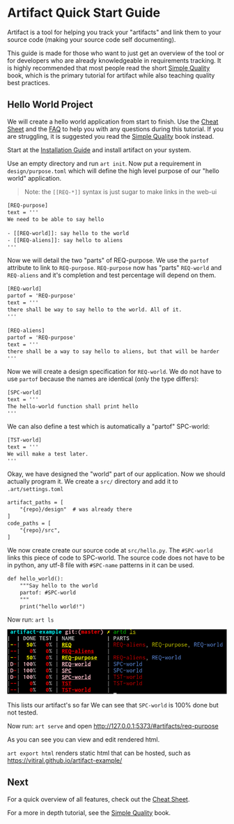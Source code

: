 # Artifact Quick Start Guide

Artifact is a tool for helping you track your "artifacts" and link them to your
source code (making your source code self documenting).

This guide is made for those who want to just get an overview of the tool or for
developers who are already knowledgeable in requirements tracking. It is highly
recommended that most people read the short [Simple Quality][1] book, which is
the primary tutorial for artifact while also teaching quality best practices.

## Hello World Project

We will create a hello world application from start to finish. Use the
[Cheat Sheet](CheatSheet.md) and the [FAQ](FAQ.md) to help you with any
questions during this tutorial. If you are struggling, it is suggested you read
the [Simple Quality][1] book instead.

Start at the [Installation Guide](Installation.md) and install artifact on
your system.

Use an empty directory and run `art init`. Now put a requirement in
`design/purpose.toml` which will define the high level purpose of our "hello
world" application.

> Note: the `[[REQ-*]]` syntax is just sugar to make links in the web-ui
```
[REQ-purpose]
text = '''
We need to be able to say hello

- [[REQ-world]]: say hello to the world
- [[REQ-aliens]]: say hello to aliens
'''
```

Now we will detail the two "parts" of REQ-purpose. We use the `partof`
attribute to link to `REQ-purpose`. `REQ-purpose` now has "parts" `REQ-world`
and `REQ-aliens` and it's completion and test percentage will depend on them.

```
[REQ-world]
partof = 'REQ-purpose'
text = '''
there shall be way to say hello to the world. All of it.
'''

[REQ-aliens]
partof = 'REQ-purpose'
text = '''
there shall be a way to say hello to aliens, but that will be harder
'''
```

Now we will create a design specification for `REQ-world`. We do not have
to use `partof` because the names are identical (only the type differs):
```
[SPC-world]
text = '''
The hello-world function shall print hello
'''
```

We can also define a test which is automatically a "partof" SPC-world:
```
[TST-world]
text = '''
We will make a test later.
'''
```
Okay, we have designed the "world" part of our application. Now we should
actually program it. We create a `src/` directory and add it to
`.art/settings.toml`
```
artifact_paths = [
    "{repo}/design"  # was already there
]
code_paths = [
    "{repo}/src",
]
```

We now create create our source code at `src/hello.py`. The `#SPC-world` links
this piece of code to SPC-world. The source code does not have to be in
python, any utf-8 file with `#SPC-name` patterns in it can be used.
```
def hello_world():
    """Say hello to the world
    partof: #SPC-world
    """
    print("hello world!")
```

Now run: `art ls`

![art ls](data/example-hello.png)

This lists our artifact's so far We can see that `SPC-world` is 100% done but
not tested.

Now run: `art serve` and open http://127.0.0.1:5373/#artifacts/req-purpose

As you can see you can view and edit rendered html.

`art export html` renders static html that can be hosted, such as
https://vitiral.github.io/artifact-example/

## Next
For a quick overview of all features, check out the
[Cheat Sheet](CheatSheet.md).

For a more in depth tutorial, see the [Simple Quality][1] book.

[1]: https://vitiral.gitbooks.io/simple-quality/content/
